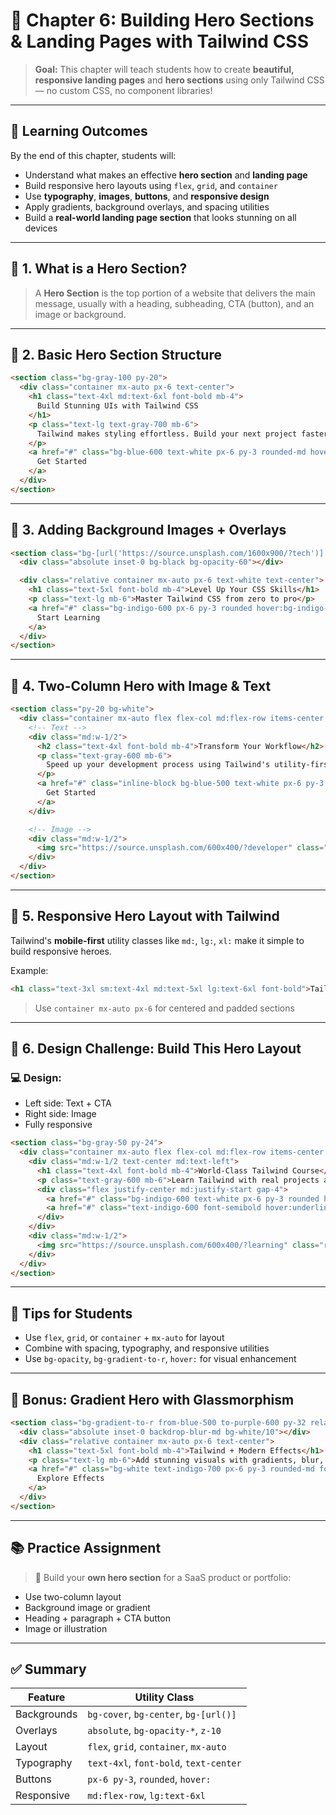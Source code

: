 # 📘 Chapter 6: **Building Hero Sections & Landing Pages with Tailwind CSS**

> **Goal:** This chapter will teach students how to create **beautiful, responsive landing pages** and **hero sections** using only Tailwind CSS — no custom CSS, no component libraries!

---

## 🎯 Learning Outcomes

By the end of this chapter, students will:

* Understand what makes an effective **hero section** and **landing page**
* Build responsive hero layouts using `flex`, `grid`, and `container`
* Use **typography**, **images**, **buttons**, and **responsive design**
* Apply gradients, background overlays, and spacing utilities
* Build a **real-world landing page section** that looks stunning on all devices

---

## 🔹 1. What is a Hero Section?

> A **Hero Section** is the top portion of a website that delivers the main message, usually with a heading, subheading, CTA (button), and an image or background.

---

## 📐 2. Basic Hero Section Structure

```html
<section class="bg-gray-100 py-20">
  <div class="container mx-auto px-6 text-center">
    <h1 class="text-4xl md:text-6xl font-bold mb-4">
      Build Stunning UIs with Tailwind CSS
    </h1>
    <p class="text-lg text-gray-700 mb-6">
      Tailwind makes styling effortless. Build your next project faster and cleaner.
    </p>
    <a href="#" class="bg-blue-600 text-white px-6 py-3 rounded-md hover:bg-blue-700 transition">
      Get Started
    </a>
  </div>
</section>
```

---

## 🌈 3. Adding Background Images + Overlays

```html
<section class="bg-[url('https://source.unsplash.com/1600x900/?tech')] bg-cover bg-center py-32 relative">
  <div class="absolute inset-0 bg-black bg-opacity-60"></div>

  <div class="relative container mx-auto px-6 text-white text-center">
    <h1 class="text-5xl font-bold mb-4">Level Up Your CSS Skills</h1>
    <p class="text-lg mb-6">Master Tailwind CSS from zero to pro</p>
    <a href="#" class="bg-indigo-600 px-6 py-3 rounded hover:bg-indigo-700 transition">
      Start Learning
    </a>
  </div>
</section>
```

---

## 🔀 4. Two-Column Hero with Image & Text

```html
<section class="py-20 bg-white">
  <div class="container mx-auto flex flex-col md:flex-row items-center px-6 gap-12">
    <!-- Text -->
    <div class="md:w-1/2">
      <h2 class="text-4xl font-bold mb-4">Transform Your Workflow</h2>
      <p class="text-gray-600 mb-6">
        Speed up your development process using Tailwind's utility-first approach.
      </p>
      <a href="#" class="inline-block bg-blue-500 text-white px-6 py-3 rounded hover:bg-blue-600 transition">
        Get Started
      </a>
    </div>

    <!-- Image -->
    <div class="md:w-1/2">
      <img src="https://source.unsplash.com/600x400/?developer" class="rounded shadow-lg" alt="Hero Image">
    </div>
  </div>
</section>
```

---

## 📱 5. Responsive Hero Layout with Tailwind

Tailwind's **mobile-first** utility classes like `md:`, `lg:`, `xl:` make it simple to build responsive heroes.

Example:

```html
<h1 class="text-3xl sm:text-4xl md:text-5xl lg:text-6xl font-bold">Tailwind Hero</h1>
```

> Use `container mx-auto px-6` for centered and padded sections

---

## 🧩 6. Design Challenge: Build This Hero Layout

### 💻 Design:

* Left side: Text + CTA
* Right side: Image
* Fully responsive

```html
<section class="bg-gray-50 py-24">
  <div class="container mx-auto flex flex-col md:flex-row items-center px-6 gap-12">
    <div class="md:w-1/2 text-center md:text-left">
      <h1 class="text-4xl font-bold mb-4">World-Class Tailwind Course</h1>
      <p class="text-gray-600 mb-6">Learn Tailwind with real projects and become a frontend CSS hero.</p>
      <div class="flex justify-center md:justify-start gap-4">
        <a href="#" class="bg-indigo-600 text-white px-6 py-3 rounded hover:bg-indigo-700 transition">Start Now</a>
        <a href="#" class="text-indigo-600 font-semibold hover:underline">Learn More</a>
      </div>
    </div>
    <div class="md:w-1/2">
      <img src="https://source.unsplash.com/600x400/?learning" class="rounded shadow-lg">
    </div>
  </div>
</section>
```

---

## 🔧 Tips for Students

* Use `flex`, `grid`, or `container` + `mx-auto` for layout
* Combine with spacing, typography, and responsive utilities
* Use `bg-opacity`, `bg-gradient-to-r`, `hover:` for visual enhancement

---

## 🎨 Bonus: Gradient Hero with Glassmorphism

```html
<section class="bg-gradient-to-r from-blue-500 to-purple-600 py-32 relative text-white">
  <div class="absolute inset-0 backdrop-blur-md bg-white/10"></div>
  <div class="relative container mx-auto px-6 text-center">
    <h1 class="text-5xl font-bold mb-4">Tailwind + Modern Effects</h1>
    <p class="text-lg mb-6">Add stunning visuals with gradients, blur, and transitions.</p>
    <a href="#" class="bg-white text-indigo-700 px-6 py-3 rounded-md font-semibold hover:bg-indigo-100 transition">
      Explore Effects
    </a>
  </div>
</section>
```

---

## 📚 Practice Assignment

> 🔨 Build your **own hero section** for a SaaS product or portfolio:

* Use two-column layout
* Background image or gradient
* Heading + paragraph + CTA button
* Image or illustration

---

## ✅ Summary

| Feature     | Utility Class                          |
| ----------- | -------------------------------------- |
| Backgrounds | `bg-cover`, `bg-center`, `bg-[url()]`  |
| Overlays    | `absolute`, `bg-opacity-*`, `z-10`     |
| Layout      | `flex`, `grid`, `container`, `mx-auto` |
| Typography  | `text-4xl`, `font-bold`, `text-center` |
| Buttons     | `px-6 py-3`, `rounded`, `hover:`       |
| Responsive  | `md:flex-row`, `lg:text-6xl`           |

